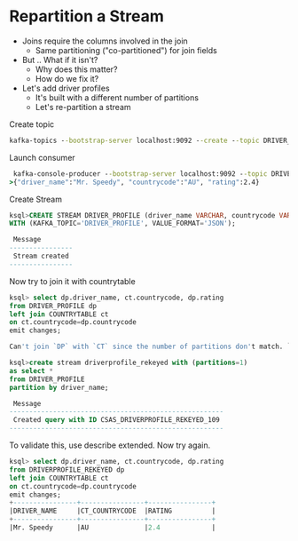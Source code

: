 # Repartition a Stream

- Joins require the columns involved in the join
   - Same partitioning ("co-partitioned") for join fields
- But .. What if it isn't?
   - Why does this matter?
   - How do we fix it?
- Let's add driver profiles
   - It's built with a different number of partitions
   - Let's re-partition a stream

Create topic
```cmd
kafka-topics --bootstrap-server localhost:9092 --create --topic DRIVER_PROFILE --partitions 2 --replication-factor 1
```

Launch consumer
```cmd
 kafka-console-producer --bootstrap-server localhost:9092 --topic DRIVER_PROFILE
>{"driver_name":"Mr. Speedy", "countrycode":"AU", "rating":2.4}
```
Create Stream
```sql
ksql>CREATE STREAM DRIVER_PROFILE (driver_name VARCHAR, countrycode VARCHAR, rating DOUBLE)
WITH (KAFKA_TOPIC='DRIVER_PROFILE', VALUE_FORMAT='JSON'); 

 Message
----------------
 Stream created
----------------
```
Now try to join it with countrytable

```sql
ksql> select dp.driver_name, ct.countrycode, dp.rating
from DRIVER_PROFILE dp
left join COUNTRYTABLE ct
on ct.countrycode=dp.countrycode
emit changes; 

Can't join `DP` with `CT` since the number of partitions don't match. `DP` partitions = 2; `CT` partitions = 1. Please repartition either one so that the number of partitions match.
```
```sql
ksql>create stream driverprofile_rekeyed with (partitions=1) 
as select *
from DRIVER_PROFILE 
partition by driver_name;

 Message
------------------------------------------------------
 Created query with ID CSAS_DRIVERPROFILE_REKEYED_109
------------------------------------------------------
```
To validate this, use describe extended. Now try again. 

```sql
ksql> select dp.driver_name, ct.countrycode, dp.rating
from DRIVERPROFILE_REKEYED dp
left join COUNTRYTABLE ct
on ct.countrycode=dp.countrycode
emit changes; 
+----------------+----------------+----------------+
|DRIVER_NAME     |CT_COUNTRYCODE  |RATING          |
+----------------+----------------+----------------+
|Mr. Speedy      |AU              |2.4             |
```